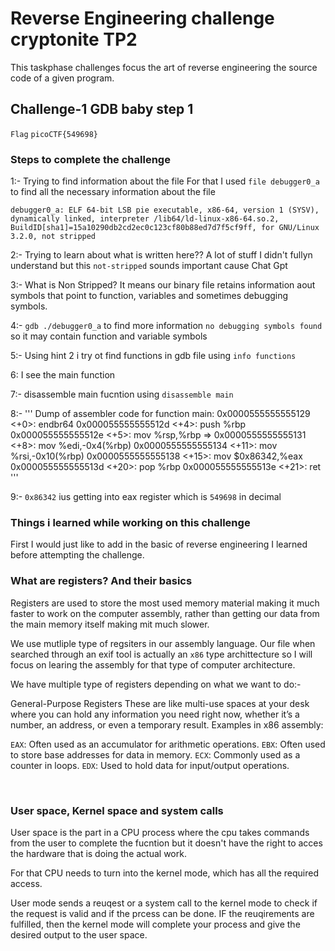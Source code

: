 # Reverse Engineering challenge cryptonite TP2
This taskphase challenges focus the art of reverse engineering the source code of a given program.

## Challenge-1 GDB baby step 1

`Flag` `picoCTF{549698}`

### Steps to complete the challenge
1:- Trying to find information about the file
For that I used `file debugger0_a` to find all the necessary information about the file

    debugger0_a: ELF 64-bit LSB pie executable, x86-64, version 1 (SYSV), dynamically linked, interpreter /lib64/ld-linux-x86-64.so.2, BuildID[sha1]=15a10290db2cd2ec0c123cf80b88ed7d7f5cf9ff, for GNU/Linux 3.2.0, not stripped

2:- Trying to learn about what is written here??
A lot of stuff I didn't fullyn understand but this `not-stripped` sounds important cause Chat Gpt

3:- What is Non Stripped?
It means our binary file retains information aout symbols that point to function, variables and sometimes debugging symbols.

4:- `gdb ./debugger0_a` to find more information
`no debugging symbols found` so it may contain function and variable symbols

5:- Using hint 2 i try ot find functions in gdb file using `info functions`

6: I see the main function

7:- disassemble main fucntion using `disassemble main`

8:- ''' Dump of assembler code for function main:
   0x0000555555555129 <+0>:     endbr64
   0x000055555555512d <+4>:     push   %rbp
   0x000055555555512e <+5>:     mov    %rsp,%rbp
=> 0x0000555555555131 <+8>:     mov    %edi,-0x4(%rbp)
   0x0000555555555134 <+11>:    mov    %rsi,-0x10(%rbp)
   0x0000555555555138 <+15>:    mov    $0x86342,%eax
   0x000055555555513d <+20>:    pop    %rbp
   0x000055555555513e <+21>:    ret '''

9:- `0x86342` ius getting into eax register which is `549698` in decimal

### Things i learned while working on this challenge
First I would just like to add in the basic of reverse engineering I learned before attempting the challenge.

### What are registers? And their basics
Registers are used to store the most used memory material making it much faster to work  on the computer assembly, rather than getting our data from the main memory itself making mit much slower.

We use mutliple type of regsiters in our assembly language. Our file when searched through an exif tool is actually an `x86`  type archittecture so I will focus on learing the assembly for that type of computer architecture.

We have multiple type of registers depending on what we want to do:-

General-Purpose Registers
These are like multi-use spaces at your desk where you can hold any information you need right now, whether it’s a number, an address, or even a temporary result. Examples in x86 assembly:

`EAX`: Often used as an accumulator for arithmetic operations.
`EBX`: Often used to store base addresses for data in memory.
`ECX`: Commonly used as a counter in loops.
`EDX`: Used to hold data for input/output operations.

<br>

### User space, Kernel space and system calls
User space is the part in a CPU process where the cpu takes commands from the user to complete the fucntion but it doesn't have the right to acces the hardware that is doing the actual work.

For that CPU needs to turn into the kernel mode, which has all the required access. 

User mode sends a reuqest or a system call to the kernel mode to check if the request is valid and if the prcess can be done. IF the reuqirements are fulfilled, then the kernel mode will complete your process and give the desired output to the user space.

